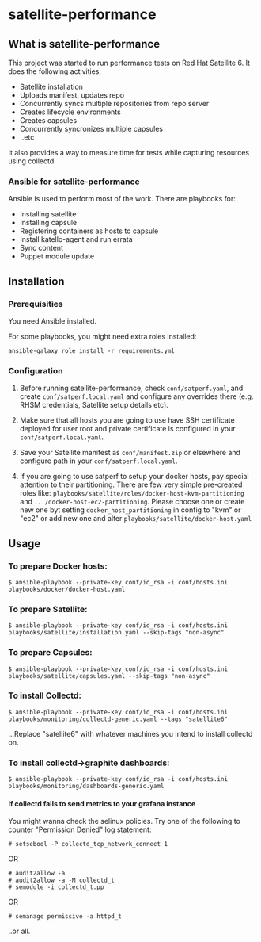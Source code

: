 # satellite-performance

## What is satellite-performance

This project was started to run performance tests on Red Hat Satellite 6.
It does the following activities:

 - Satellite installation
 - Uploads manifest, updates repo
 - Concurrently syncs multiple repositories from repo server
 - Creates lifecycle environments
 - Creates capsules
 - Concurrently  syncronizes multiple capsules
 - ..etc

It also provides a way to measure time for tests while capturing resources
using collectd.

### Ansible for satellite-performance

Ansible is used to perform most of the work. There are playbooks for:

 - Installing satellite
 - Installing capsule
 - Registering containers as hosts to capsule
 - Install katello-agent and run errata
 - Sync content
 - Puppet module update

## Installation

### Prerequisities

You need Ansible installed.

For some playbooks, you might need extra roles installed:

    ansible-galaxy role install -r requirements.yml

### Configuration

1. Before running satellite-performance, check `conf/satperf.yaml`, and create `conf/satperf.local.yaml`
   and configure any overrides there (e.g. RHSM credentials, Satellite setup details etc).

2. Make sure that all hosts you are going to use have SSH certificate deployed for
   user root and private certificate is configured in your `conf/satperf.local.yaml`.

3. Save your Satellite manifest as `conf/manifest.zip` or elsewhere and configure path
   in your `conf/satperf.local.yaml`.

4. If you are going to use satperf to setup your docker hosts, pay special
   attention to their partitioning. There are few very simple pre-created
   roles like: `playbooks/satellite/roles/docker-host-kvm-partitioning`
   and `.../docker-host-ec2-partitioning`. Please choose one or create new
   one byt setting `docker_host_partitioning` in config to "kvm" or "ec2" or
   add new one and alter `playbooks/satellite/docker-host.yaml`

## Usage


### To prepare Docker hosts:

```
$ ansible-playbook --private-key conf/id_rsa -i conf/hosts.ini playbooks/docker/docker-host.yaml
```

### To prepare Satellite:

```
$ ansible-playbook --private-key conf/id_rsa -i conf/hosts.ini playbooks/satellite/installation.yaml --skip-tags "non-async"
```

### To prepare Capsules:

```
$ ansible-playbook --private-key conf/id_rsa -i conf/hosts.ini playbooks/satellite/capsules.yaml --skip-tags "non-async"
```

### To install Collectd:

```
$ ansible-playbook --private-key conf/id_rsa -i conf/hosts.ini playbooks/monitoring/collectd-generic.yaml --tags "satellite6"
```

...Replace "satellite6" with whatever machines you intend to install collectd on.

### To install collectd->graphite dashboards:

```
$ ansible-playbook --private-key conf/id_rsa -i conf/hosts.ini playbooks/monitoring/dashboards-generic.yaml
```

#### If collectd fails to send metrics to your grafana instance

You might wanna check the selinux policies. Try one of the following to counter "Permission Denied" log statement:

```
# setsebool -P collectd_tcp_network_connect 1
```

OR

```
# audit2allow -a
# audit2allow -a -M collectd_t
# semodule -i collectd_t.pp
```

OR

```
# semanage permissive -a httpd_t
```

..or all.
